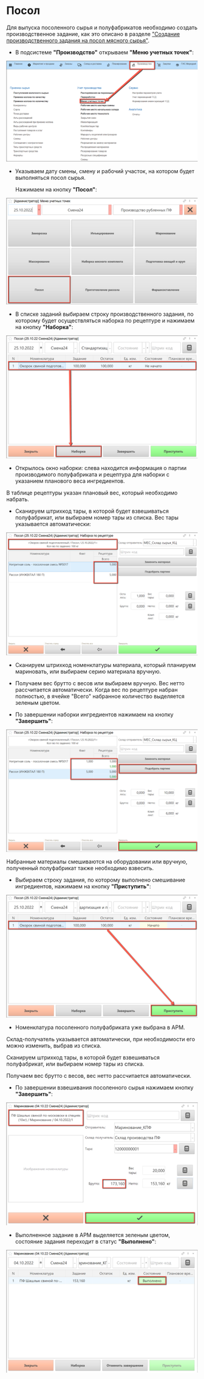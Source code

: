 # Посол

Для выпуска посоленного сырья и полуфабрикатов необходимо создать производственное задание, как это описано в разделе ["Создание производственного задания на посол мясного сырья"](./CreateTaskForASalting.md).

- В подсистеме **"Производство"** открываем **"Меню учетных точек"**:

![](Salting.assets/1.png)

- Указываем дату смены, смену и рабочий участок, на котором будет выполняться посол сырья.

  Нажимаем на кнопку **"Посол"**:

![](Salting.assets/2.png)

- В списке заданий выбираем строку производственного задания, по которому будет осуществляться наборка по рецептуре и нажимаем на кнопку **"Наборка"**:

![](Salting.assets/3.png)

- Открылось окно наборки: слева находится информация о партии производимого полуфабриката и рецептура для наборки с указанием планового веса ингредиентов.

В таблице рецептуры указан плановый вес, который необходимо набрать.

- Сканируем штрихкод тары, в которой будет взвешиваться полуфабрикат, или выбираем номер тары из списка. Вес тары указывается автоматически:

![](Salting.assets/4.png)

- Сканируем штрихкод номенклатуры материала, который планируем мариновать, или выбираем серию материала вручную.

- Получаем вес брутто с весов или выбираем вручную. Вес нетто рассчитается автоматически. Когда вес по рецептуре набран полностью, в ячейке "Всего" набранное количество выделяется зеленым цветом.

- По завершении наборки ингредиентов нажимаем на кнопку **"Завершить"**:

![](Salting.assets/5.png)

Набранные материалы смешиваются на оборудовании или вручную, полученный полуфабрикат также необходимо взвесить.

- Выбираем строку задания, по которому выполнено смешивание ингредиентов, нажимаем на кнопку **"Приступить"**:

![](Salting.assets/6.png)

- Номенклатура посоленного полуфабриката уже выбрана в АРМ.

Склад-получатель указывается автоматически, при необходимости его можно изменить, выбрав из списка.

Сканируем штрихкод тары, в которой будет взвешиваться полуфабрикат, или выбираем номер тары из списка.

Получаем вес брутто с весов, вес нетто рассчитается автоматически.

- По завершении взвешивания посоленного сырья нажимаем кнопку **"Завершить"**:

![](Pickling.assets/7.png)

- Выполненное задание в  АРМ выделяется зеленым цветом, состояние задания переходит в статус **"Выполнено"**:

![](Pickling.assets/8.png)